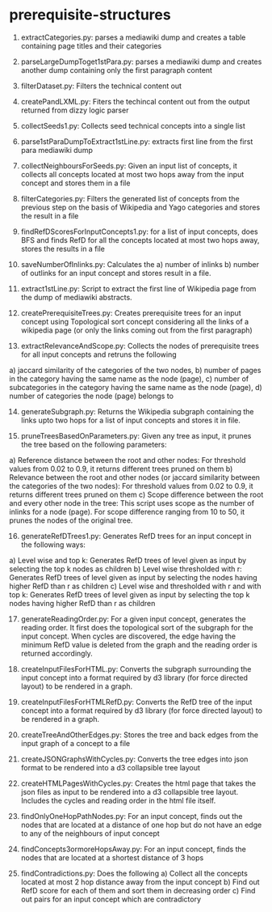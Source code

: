 # prerequisite-structures

1) extractCategories.py: parses a mediawiki dump and creates a table containing page titles and their categories

2) parseLargeDumpToget1stPara.py: parses a mediawiki dump and creates another dump containing only the first paragraph content

3) filterDataset.py: Filters the technical content out

4) createPandLXML.py: Fiters the techincal content out from the output returned from dizzy logic parser

5) collectSeeds1.py: Collects seed technical concepts into a single list

6) parse1stParaDumpToExtract1stLine.py: extracts first line from the first para mediawiki dump 

7) collectNeighboursForSeeds.py: Given an input list of concepts, it collects all concepts located at most two hops away from the input concept and stores them in a file

8) filterCategories.py: Filters the generated list of concepts from the previous step on the basis of Wikipedia and Yago categories and stores the result in a file

9) findRefDScoresForInputConcepts1.py: for a list of input concepts, does BFS and finds RefD for all the concepts located at most two hops away, stores the results in a file

10) saveNumberOfInlinks.py: Calculates the a) number of inlinks b) number of outlinks for an input concept and stores result in a file.

11) extract1stLine.py: Script to extract the first line of Wikipedia page from the dump of mediawiki abstracts.

12) createPrerequisiteTrees.py: Creates prerequisite trees for an input concept using Topological sort concept considering all the links of a wikipedia page (or only the links coming out from the first paragraph)

13) extractRelevanceAndScope.py: Collects the nodes of prerequisite trees for all input concepts and retruns the following

a) jaccard similarity of the categories of the two nodes,
b) number of pages in the category having the same name as the node (page), 
c) number of subcategories in the category having the same name as the node (page), 
d) number of categories the node (page) belongs to

14) generateSubgraph.py: Returns the Wikipedia subgraph containing the links upto two hops for a list of input concepts and stores it in file.

15) pruneTreesBasedOnParameters.py: Given any tree as input, it prunes the tree based on the following parameters:

a) Reference distance between the root and other nodes: For threshold values from 0.02 to 0.9, it returns different trees pruned on them
b) Relevance between the root and other nodes (or jaccard similarity between the categories of the two nodes): For threshold values from 0.02 to 0.9, it returns different trees pruned on them
c) Scope difference between the root and every other node in the tree: This script uses scope as the number of inlinks for a node (page). For scope difference ranging from 10 to 50, it prunes the nodes of the original tree.

16) generateRefDTrees1.py: Generates RefD trees for an input concept in the following ways:

a) Level wise and top k: Generates RefD trees of level given as input by selecting the top k nodes as children
b) Level wise thresholded with r: Generates RefD trees of level given as input by selecting the nodes having higher RefD than r as children
c) Level wise and thresholded with r and with top k: Generates RefD trees of level given as input by selecting the top k nodes having higher RefD than r as children

17) generateReadingOrder.py: For a given input concept, generates the reading order. It first does the topological sort of the subgraph for the input concept. When cycles are discovered, the edge having the minimum RefD value is deleted from the graph and the reading order is returned accordingly.

18) createInputFilesForHTML.py: Converts the subgraph surrounding the input concept into a format required by d3 library (for force directed layout) to be rendered in a graph.

19) createInputFilesForHTMLRefD.py: Converts the RefD tree of the input concept into a format required by d3 library (for force directed layout) to be rendered in a graph.

20) createTreeAndOtherEdges.py: Stores the tree and back edges from the input graph of a concept to a file

21) createJSONGraphsWithCycles.py: Converts the tree edges into json format to be rendered into a d3 collapsible tree layout

22) createHTMLPagesWithCycles.py: Creates the html page that takes the json files as input to be rendered into a d3 collapsible tree layout. Includes the cycles and reading order in the html file itself.

23) findOnlyOneHopPathNodes.py: For an input concept, finds out the nodes that are located at a distance of one hop but do not have an edge to any of the neighbours of input concept

24) findConcepts3ormoreHopsAway.py: For an input concept, finds the nodes that are located at a shortest distance of 3 hops

25) findContradictions.py: Does the following
 a) Collect all the concepts located at most 2 hop distance away from the input concept 
 b) Find out RefD score for each of them and sort them in decreasing order
 c) Find out pairs for an input concept which are contradictory

